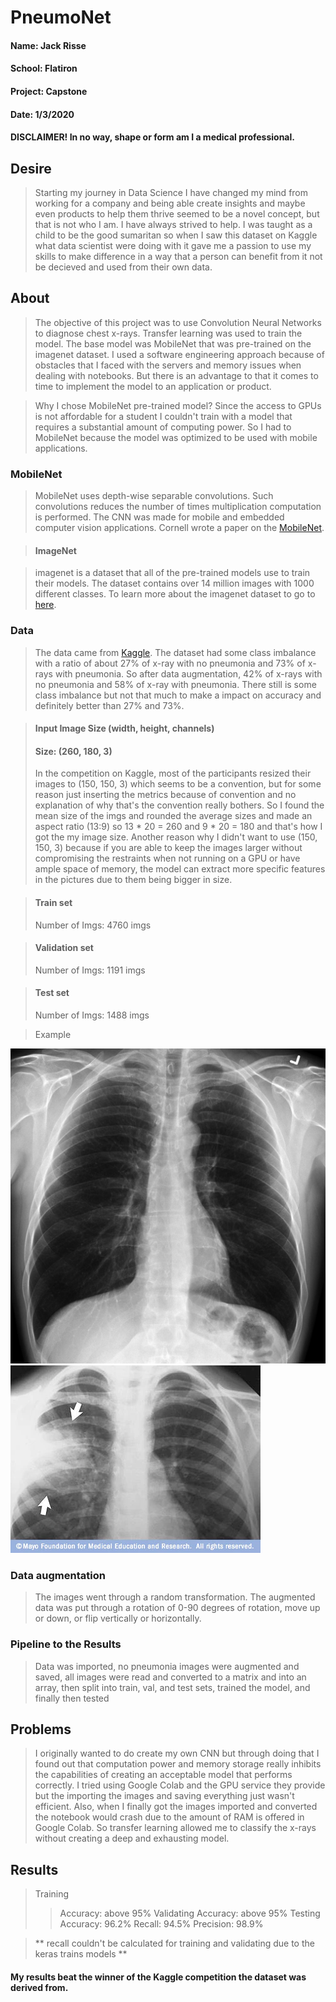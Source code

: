 # PneumoNet

#### Name: Jack Risse
#### School: Flatiron
#### Project: Capstone
#### Date: 1/3/2020

#### <strong>DISCLAIMER! In no way, shape or form am I a medical professional.</strong>

## Desire
> Starting my journey in Data Science I have changed my mind from working for a company and being able create insights and maybe even products to help them thrive seemed to be a novel concept, but that is not who I am. I have always strived to help. I was taught as a child to be the good sumaritan so when I saw this dataset on Kaggle what data scientist were doing with it gave me a passion to use my skills to make difference in a way that a person can benefit from it not be decieved and used from their own data.

## About
> The objective of this project was to use Convolution Neural Networks to diagnose chest x-rays. Transfer learning was used
to train the model. The base model was MobileNet that was pre-trained on the imagenet dataset. I used a software engineering approach because of obstacles that I faced with the servers and memory issues when dealing with notebooks. But there is an advantage to that it comes to time to implement the model to an application or product.

> Why I chose MobileNet pre-trained model?
> Since the access to GPUs is not affordable for a student I couldn't train with a model that requires a substantial amount of computing power. So I had to MobileNet because the model was optimized to be used with mobile applications.

### MobileNet
> MobileNet uses depth-wise separable convolutions. Such convolutions reduces the number of times multiplication computation is performed. The CNN was made for mobile and embedded computer vision applications. Cornell wrote a paper on the <a href="https://arxiv.org/abs/1704.04861">MobileNet</a>.

> #### ImageNet

> imagenet is a dataset that all of the pre-trained models use to train their models. The dataset contains over 14 million images with 1000 different classes. To learn more about the imagenet dataset to go to <a href="http://image-net.org/about-overview">here</a>.


### Data
> The data came from <a href="https://www.kaggle.com/paultimothymooney/chest-xray-pneumonia">Kaggle</a>. The dataset had some class imbalance with a ratio of about 27% of x-ray with no pneumonia and 73% of x-rays with pneumonia. So after data augmentation, 42% of x-rays with no pneumonia and 58% of x-ray with pneumonia. There still is some class imbalance but not that much to make a impact on accuracy and definitely better than 27% and 73%.

> #### Input Image Size (width, height, channels)
> #### Size: (260, 180, 3)
> In the competition on Kaggle, most of the participants resized their images to (150, 150, 3) which seems to be a convention, but for some reason just inserting the metrics because of convention and no explanation of why that's the convention really bothers. So I found the mean size of the imgs and rounded the average sizes and made an aspect ratio (13:9) so 13 * 20 = 260 and 9 * 20 = 180 and that's how I got the my image size. Another reason why I didn't want to use (150, 150, 3) because if you are able to keep the images larger without compromising the restraints when not running on a GPU or have ample space of memory, the model can extract more specific features in the pictures due to them being bigger in size.

> #### Train set
> Number of Imgs: 4760 imgs


> #### Validation set
> Number of Imgs: 1191 imgs


> #### Test set
> Number of Imgs: 1488 imgs

> Example

![Chest X-ray with no Pneumonia](normal-chest-xray.png)
![Chest X-ray with Pneumonia](pneumonia-chest-xray.png)

### Data augmentation
> The images went through a random transformation. The augmented data was put through a rotation of 0-90 degrees of rotation, move up or down, or flip vertically or horizontally.

### Pipeline to the Results
> Data was imported, no pneumonia images were augmented and saved, all images were read and converted to a matrix and into an array, then split into train, val, and test sets, trained the model, and finally then tested

## Problems
> I originally wanted to do create my own CNN but through doing that I found out that computation power and memory storage really
inhibits the capabilities of creating an acceptable model that performs correctly. I tried using Google Colab and the GPU service they provide but the importing the images and saving everything just wasn't efficient. Also, when I finally got the images imported and converted the notebook would crash due to the amount of RAM is offered in Google Colab. So transfer learning allowed me to classify the x-rays without creating a deep and exhausting model.

## Results
> Training
>> Accuracy: above 95%
> Validating
>> Accuracy: above 95%
> Testing
>> Accuracy: 96.2%
>> Recall: 94.5%
>> Precision: 98.9%

> ** recall couldn't be calculated for training and validating due to the keras trains models **
#### My results beat the winner of the Kaggle competition the dataset was derived from.
